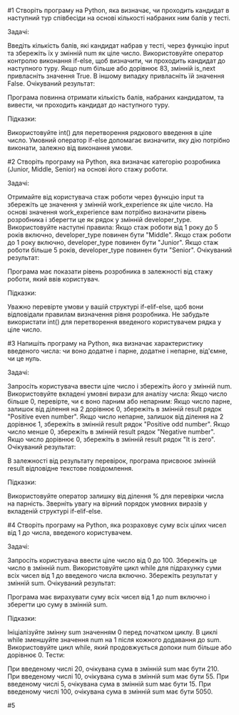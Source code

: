 #1
Створіть програму на Python, яка визначає, чи проходить кандидат в наступний тур співбесіди на основі кількості набраних ним балів у тесті.

Задачі:

Введіть кількість балів, які кандидат набрав у тесті, через функцію input та збережіть їх у змінній num як ціле число.
Використовуйте оператор контролю виконання if-else, щоб визначити, чи проходить кандидат до наступного туру. Якщо num більше або дорівнює 83, змінній is_next привласніть значення True. В іншому випадку привласніть їй значення False.
Очікуваний результат:

Програма повинна отримати кількість балів, набраних кандидатом, та вивести, чи проходить кандидат до наступного туру.

Підказки:

Використовуйте int() для перетворення рядкового введення в ціле число.
Умовний оператор if-else допомагає визначити, яку дію потрібно виконати, залежно від виконання умови.

#2
Створіть програму на Python, яка визначає категорію розробника (Junior, Middle, Senior) на основі його стажу роботи.

Задачі:

Отримайте від користувача стаж роботи через функцію input та збережіть це значення у змінній work_experience як ціле число.
На основі значення work_experience вам потрібно визначити рівень розробника і зберегти це як рядок у змінній developer_type. Використовуйте наступні правила:
Якщо стаж роботи від 1 року до 5 років включно, developer_type повинен бути "Middle".
Якщо стаж роботи до 1 року включно, developer_type повинен бути "Junior".
Якщо стаж роботи більше 5 років, developer_type повинен бути "Senior".
Очікуваний результат:

Програма має показати рівень розробника в залежності від стажу роботи, який ввів користувач.

Підказки:

Уважно перевірте умови у вашій структурі if-elif-else, щоб вони відповідали правилам визначення рівня розробника.
Не забудьте використати int() для перетворення введеного користувачем рядка у ціле число.

#3
Напишіть програму на Python, яка визначає характеристику введеного числа: чи воно додатне і парне, додатне і непарне, від'ємне, чи це нуль.

Задачі:

Запросіть користувача ввести ціле число і збережіть його у змінній num.
Використовуйте вкладені умовні вирази для аналізу числа:
Якщо число більше 0, перевірте, чи є воно парним або непарним:
Якщо число парне, залишок від ділення на 2 дорівнює 0, збережіть в змінній result рядок "Positive even number".
Якщо число непарне, залишок від ділення на 2 дорівнює 1, збережіть в змінній result рядок "Positive odd number".
Якщо число менше 0, збережіть в змінній result рядок "Negative number".
Якщо число дорівнює 0, збережіть в змінній result рядок "It is zero".
Очікуваний результат:

В залежності від результату перевірок, програма присвоює змінній result відповідне текстове повідомлення.

Підказки:

Використовуйте оператор залишку від ділення % для перевірки числа на парність.
Зверніть увагу на вірний порядок умовних виразів у вкладеній структурі if-elif-else.

#4
Створіть програму на Python, яка розраховує суму всіх цілих чисел від 1 до числа, введеного користувачем.

Задачі:

Запросіть користувача ввести ціле число від 0 до 100. Збережіть це число в змінній num.
Використовуйте цикл while для підрахунку суми всіх чисел від 1 до введеного числа включно.
Збережіть результат у змінній sum.
Очікуваний результат:

Програма має вирахувати суму всіх чисел від 1 до num включно і зберегти цю суму в змінній sum.

Підказки:

Ініціалізуйте змінну sum значенням 0 перед початком циклу.
В циклі while зменшуйте значення num на 1 після кожного додавання до sum.
Використовуйте цикл while, який продовжується допоки num більше або дорівнює 0.
Тести:

При введеному числі 20, очікувана сума в змінній sum має бути 210.
При введеному числі 10, очікувана сума в змінній sum має бути 55.
При введеному числі 5, очікувана сума в змінній sum має бути 15.
При введеному числі 100, очікувана сума в змінній sum має бути 5050.

#5

